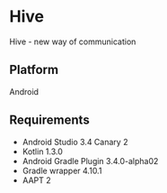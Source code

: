 # Hive
Hive - new way of communication

## Platform
Android

## Requirements
* Android Studio 3.4 Canary 2
* Kotlin 1.3.0
* Android Gradle Plugin 3.4.0-alpha02
* Gradle wrapper 4.10.1
* AAPT 2